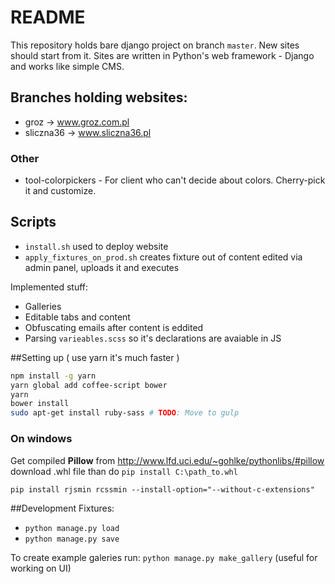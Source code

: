 # README

This repository holds bare django project on branch `master`. New sites should start from it.
Sites are written in Python's web framework - Django and works like simple CMS.

## Branches holding websites:

- groz -> www.groz.com.pl
- sliczna36 -> www.sliczna36.pl

### Other

- tool-colorpickers - For client who can't decide about colors. Cherry-pick it and customize.

## Scripts

- `install.sh` used to deploy website
- `apply_fixtures_on_prod.sh` creates fixture out of content edited via admin panel, uploads it and executes

Implemented stuff:

- Galleries
- Editable tabs and content
- Obfuscating emails after content is eddited
- Parsing `varieables.scss` so it's declarations are avaiable in JS

##Setting up ( use yarn it's much faster )
```bash
npm install -g yarn
yarn global add coffee-script bower
yarn
bower install
sudo apt-get install ruby-sass # TODO: Move to gulp

```

### On windows
Get compiled **Pillow** from http://www.lfd.uci.edu/~gohlke/pythonlibs/#pillow
download .whl file than do `pip install C:\path_to.whl`

```
pip install rjsmin rcssmin --install-option="--without-c-extensions"
```

##Development
Fixtures:
- `python manage.py load`
- `python manage.py save`

To create example galeries run: `python manage.py make_gallery` (useful for working on UI)



